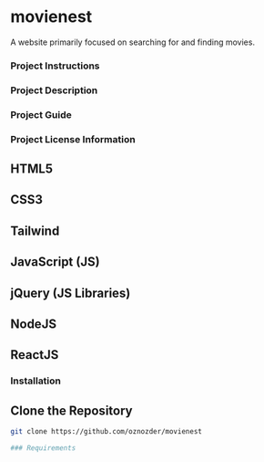 # movienest
A website primarily focused on searching for and finding movies.

### Project Instructions  

### Project Description  

### Project Guide  

### Project License Information  

## HTML5  

## CSS3

## Tailwind  

## JavaScript (JS)  

## jQuery (JS Libraries)  

## NodeJS  

## ReactJS

### Installation

## Clone the Repository

```bash
git clone https://github.com/oznozder/movienest

### Requirements
